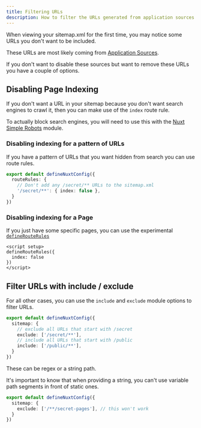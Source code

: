 ```yaml
---
title: Filtering URLs
description: How to filter the URLs generated from application sources.
---
```


When viewing your sitemap.xml for the first time, you may notice some URLs you don't want to be included.

These URLs are most likely coming from [Application Sources](/sitemap/getting-started/data-sources).

If you don't want to disable these sources but want to remove these URLs you have a couple of options.

## Disabling Page Indexing

If you don't want a URL in your sitemap because you don't want search engines to crawl it,
then you can make use of the `index` route rule.

To actually block search engines, you will need to use this with the [Nuxt Simple Robots](/robots/getting-started/installation) module.

### Disabling indexing for a pattern of URLs

If you have a pattern of URLs that you want hidden from search you can use route rules.

```ts [nuxt.config.ts]
export default defineNuxtConfig({
  routeRules: {
    // Don't add any /secret/** URLs to the sitemap.xml
    '/secret/**': { index: false },
  }
})
```

### Disabling indexing for a Page

If you just have some specific pages, you can use the experimental [`defineRouteRules`](https://nuxt.com/docs/api/utils/define-route-rules)

```vue
<script setup>
defineRouteRules({
  index: false
})
</script>
```

## Filter URLs with include / exclude

For all other cases, you can use the `include` and `exclude` module options to filter URLs.

```ts [nuxt.config.ts]
export default defineNuxtConfig({
  sitemap: {
    // exclude all URLs that start with /secret
    exclude: ['/secret/**'],
    // include all URLs that start with /public
    include: ['/public/**'],
  }
})
```

These can be regex or a string path.

It's important to know that when providing a string, you can't use variable path segments in front of static ones.

```ts [nuxt.config.ts]
export default defineNuxtConfig({
  sitemap: {
    exclude: ['/**/secret-pages'], // this won't work
  }
})
```
